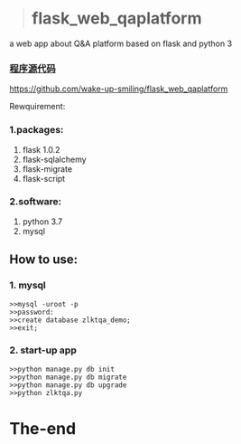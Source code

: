 


> # flask_web_qaplatform
a web app about Q&amp;A platform based on flask and python 3

### [程序源代码](https://github.com/wake-up-smiling/flask_web_qaplatform)

https://github.com/wake-up-smiling/flask_web_qaplatform

Rewquirement:

### 1.packages:
1. flask 1.0.2
2. flask-sqlalchemy
3. flask-migrate
4. flask-script
### 2.software:
1. python 3.7
2. mysql


## How to use:
### 1. mysql
```
>>mysql -uroot -p
>>password:
>>create database zlktqa_demo;
>>exit;
```

### 2. start-up app
```
>>python manage.py db init
>>python manage.py db migrate
>>python manage.py db upgrade
>>python zlktqa.py
```

# The-end




